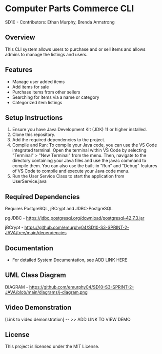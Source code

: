 # Computer Parts Commerce CLI
SD10 - Contributors: Ethan Murphy, Brenda Armstrong

## Overview
This CLI system allows users to purchase and or sell items and allows admins to manage the listings and users.

## Features
- Manage user added items
- Add items for sale
- Purchase items from other sellers
- Searching for items via a name or category
- Categorized item listings

## Setup Instructions
1. Ensure you have Java Development Kit (JDK) 11 or higher installed.
2. Clone this repository.
3. Add the required dependencies to the project.
4. Compile and Run: To compile your Java code, you can use the VS Code integrated terminal. Open the terminal within VS Code by selecting "Terminal" > "New Terminal" from the menu. Then, navigate to the directory containing your Java files and use the javac command to compile them. You can also use the built-in "Run" and "Debug" features of VS Code to compile and execute your Java code menu.
5. Run the User Service Class to start the application from UserService.java

## Required Dependencies

Requires PostgreSQL, jBCrypt and JDBC-PostgreSQL

pgJDBC - https://jdbc.postgresql.org/download/postgresql-42.7.3.jar

jBCrypt - https://github.com/emurphy04/SD10-S3-SPRINT-2-JAVA/tree/main/dependencies

## Documentation
- For detailed System Documentation, see ADD LINK HERE

## UML Class Diagram
DIAGRAM - https://github.com/emurphy04/SD10-S3-SPRINT-2-JAVA/blob/main/diagrams/j-diagram.png

## Video Demonstration
[Link to video demonstration] -- >> ADD LINK TO VIEW DEMO

## License
This project is licensed under the MIT License.
